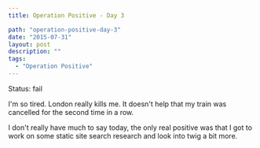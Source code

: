 ```yaml
---
title: Operation Positive - Day 3

path: "operation-positive-day-3"
date: "2015-07-31"
layout: post
description: ""
tags:
  - "Operation Positive"
---
```

Status: fail

I'm so tired. London really kills me. It doesn't help that my train was cancelled for the second time in a row.

I don't really have much to say today, the only real positive was that I got to work on some static site search research and look into twig a bit more.
